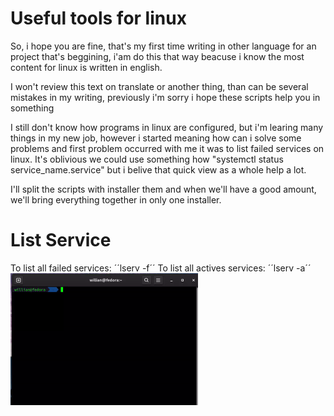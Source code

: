 <h1>Useful tools for linux</h1>
<p>So, i hope you are fine, that's my first time writing in other language for an project that's beggining, i'am do this that way beacuse i know the most content for linux is written in english.</p>
<p>I won't review this text on translate or another thing, than can be several mistakes in my writing, previously i'm sorry i hope these scripts help you in something</p>

<p>I still don't know how programs in linux are configured, but i'm learing many things in my new job, however i started meaning how can i solve some problems and first problem occurred with me it was to list failed services on linux. It's oblivious we could use
something how "systemctl status service_name.service" but i belive that quick view as a whole help a lot.</p>

<p>I'll split the scripts with installer them and when we'll have a good amount, we'll bring everything together in only one installer.</p>

<h1>List Service</h1>
To list all failed services: ´´lserv -f´´
To list all actives services: ´´lserv -a´´
<img style="width:300px;" src="tutorial-assets/lserv.gif">
